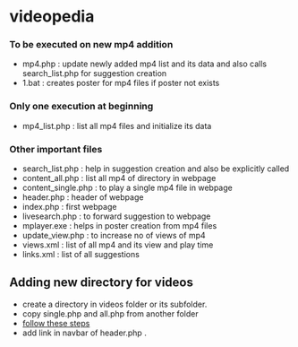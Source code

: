 # videopedia

### To be executed on new mp4 addition 

* mp4.php             :  update newly added mp4 list and its data and also calls search_list.php for suggestion creation
* 1.bat               :  creates poster for mp4 files if poster not exists

### Only one execution at beginning 

* mp4_list.php        :  list all mp4 files and initialize its data


###  Other important files 

* search_list.php     :  help in suggestion creation and also be explicitly called
* content_all.php     :  list all mp4 of directory in webpage
* content_single.php  :  to play a single mp4 file in webpage
* header.php          :  header of webpage
* index.php           :  first webpage
* livesearch.php      :  to forward suggestion to webpage
* mplayer.exe         :  helps in poster creation from mp4 files
* update_view.php     :  to increase no of views of mp4
* views.xml           :  list of all mp4 and its view and play time
* links.xml           :  list of all suggestions

## Adding new directory for videos

* create a directory in videos folder or its subfolder.
* copy single.php and all.php from another folder
* [follow these steps](#to-be-executed-on-new-mp4-addition)
* add link in navbar of header.php .
   
